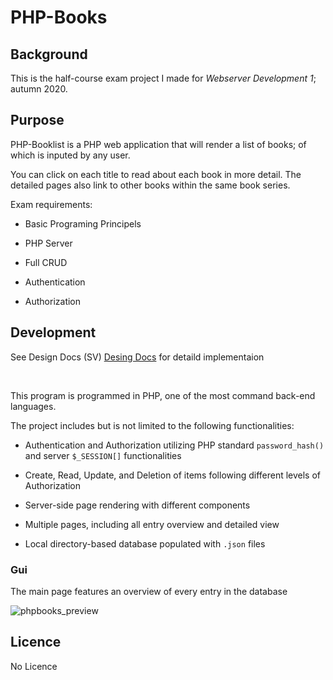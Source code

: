 # PHP-Books

## Background

This is the half-course exam project I made for *Webserver Development 1*; autumn 2020.

 

## Purpose

PHP-Booklist is a PHP web application that will render a list of books; of which is inputed by any user.

 You can click on each title to read about each book in more detail. The detailed pages also link to other books within the same book series.



Exam requirements:

- Basic Programing Principels

- PHP Server 

- Full CRUD

- Authentication 

- Authorization



## Development

See Design Docs (SV) [Desing Docs](https://github.com/VulpesPaw/PHP-BookList/blob/portfolio.torparlyckan/Developer_Design_Documentation.pdf) for detaild implementaion

<br>

This program is programmed in PHP, one of the most command back-end languages. 



The project includes but is not limited to the following functionalities:

- Authentication and Authorization utilizing PHP standard ``password_hash()``  and server `$_SESSION[]` functionalities

-  Create, Read, Update, and Deletion of items following different levels of Authorization

- Server-side page rendering with different components

- Multiple pages, including all entry overview and detailed view

- Local directory-based database populated with `.json` files



### Gui

The main page features an overview of every entry in the database

![phpbooks_preview](https://user-images.githubusercontent.com/63596133/190153578-f664b5af-cd06-4753-8cc6-197b6332cde2.png)




##  Licence
No Licence
 
